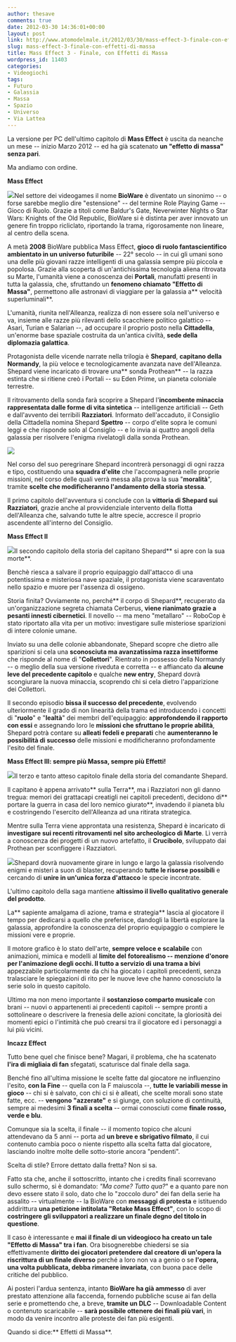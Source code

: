 ```yaml
---
author: thesave
comments: true
date: 2012-03-30 14:36:01+00:00
layout: post
link: http://www.atomodelmale.it/2012/03/30/mass-effect-3-finale-con-effetti-di-massa/
slug: mass-effect-3-finale-con-effetti-di-massa
title: Mass Effect 3 - Finale, con Effetti di Massa
wordpress_id: 11403
categories:
- Videogiochi
tags:
- Futuro
- Galassia
- Massa
- Spazio
- Universo
- Via Lattea
---
```


La versione per PC dell'ultimo capitolo di **Mass Effect** è uscita da neanche un mese -- inizio Marzo 2012 -- ed ha già scatenato **un "effetto di massa" senza pari**.

Ma andiamo con ordine.

**Mass Effect**

![](http://www.atomodelmale.it/wp-content/uploads/2012/03/MassEffect01-300x140.jpg)Nel settore dei videogames il nome **BioWare** è diventato un sinonimo -- o forse sarebbe meglio dire "estensione" -- del termine Role Playing Game -- Gioco di Ruolo. Grazie a titoli come Baldur's Gate, Neverwinter Nights o Star Wars: Knights of the Old Republic, BioWare si è distinta per aver innovato un genere fin troppo ricliclato, riportando la trama, rigorosamente non lineare, al centro della scena.

A metà **2008** BioWare pubblica Mass Effect, **gioco di ruolo fantascientifico ambientato in un universo futuribile** -- 22° secolo -- in cui gli umani sono una delle più giovani razze intelligenti di una galassia sempre più piccola e popolosa. Grazie alla scoperta di un'antichissima tecnologia aliena ritrovata su Marte, l'umanità viene a conoscenza dei **Portali**, manufatti presenti in tutta la galassia, che, sfruttando un **fenomeno chiamato "Effetto di Massa"**, permettono alle astronavi di viaggiare per la galassia a** velocità superluminali**.

L'umanità, riunita nell'Alleanza, realizza di non essere sola nell'universo e va, insieme alle razze più rilevanti dello scacchiere politico galattico -- Asari, Turian e Salarian --, ad occupare il proprio posto nella **Cittadella**, un'enorme base spaziale costruita da un'antica civiltà, **sede della diplomazia galattica**.

Protagonista delle vicende narrate nella trilogia è **Shepard**, **capitano della Normandy**, la più veloce e tecnologicamente avanzata nave dell'Alleanza. Shepard viene incaricato di trovare una** sonda Prothean** -- la razza estinta che si ritiene creò i Portali -- su Eden Prime, un pianeta coloniale terrestre.


Il ritrovamento della sonda farà scoprire a Shepard l'**incombente minaccia rappresentata dalle forme di vita sintetica** -- intelligenze artificiali -- Geth e dall'avvento dei terribili **Razziatori**. Informato dell'accaduto, il Consiglio della Cittadella nomina Shepard **Spettro** -- corpo d'elite sopra le comuni leggi e che risponde solo al Consiglio -- e lo invia ai quattro angoli della galassia per risolvere l'enigma rivelatogli dalla sonda Prothean.




![](http://www.atomodelmale.it/wp-content/uploads/2012/03/MassEffect02-1024x323.jpg)


Nel corso del suo peregrinare Shepard incontrerà personaggi di ogni razza e tipo, costituendo una **squadra d'elite** che l'accompagnerà nelle proprie missioni, nel corso delle quali verrà messa alla prova la sua "**moralità**", tramite **scelte che modificheranno l'andamento della storia stessa**.

Il primo capitolo dell'avventura si conclude con la **vittoria di Shepard sui Razziatori**, grazie anche al provvidenziale intervento della flotta dell'Alleanza che, salvando tutte le altre specie, accresce il proprio ascendente all'interno del Consiglio.

**Mass Effect II**

![](http://www.atomodelmale.it/wp-content/uploads/2012/03/MassEffect03-213x300.jpg)Il secondo capitolo della storia del capitano Shepard** si apre con la sua morte**.

Benchè riesca a salvare il proprio equipaggio dall'attacco di una potentissima e misteriosa nave spaziale, il protagonista viene scaraventato nello spazio e muore per l'assenza di ossigeno.

Storia finita? Ovviamente no, perché** il corpo di Shepard**, recuperato da un'organizzazione segreta chiamata Cerberus, **viene rianimato grazie a pesanti innesti cibernetici**. Il novello -- ma meno "metallaro" -- RoboCop è stato riportato alla vita per un motivo: investigare sulle misteriose sparizioni di intere colonie umane.

Inviato su una delle colonie abbandonate, Shepard scopre che dietro alle sparizioni si cela una **sconosciuta ma avanzatissima razza insettiforme** che risponde al nome di "**Collettori**". Rientrato in possesso della Normandy -- o meglio della sua versione riveduta e corretta -- e affiancato da **alcune leve del precedente capitolo** e qualche **new entry**, Shepard dovrà scongiurare la nuova minaccia, scoprendo chi si cela dietro l'apparizione dei Collettori.

Il secondo episodio **bissa il successo del precedente**, evolvendo ulteriormente il grado di non linearità della trama ed introducendo i concetti di "**ruolo**" e "**lealtà**" dei membri dell'equipaggio: **approfondendo il rapporto con essi** e assegnando loro le **missioni che sfruttano le proprie abilità**, Shepard potrà contare su **alleati fedeli e preparati** che **aumenteranno le possibilità di successo** delle missioni e modificheranno profondamente l'esito del finale.

**Mass Effect III: sempre più Massa, sempre più Effetti!**

![](http://www.atomodelmale.it/wp-content/uploads/2012/03/MassEffect05-300x139.jpg)Il terzo e tanto atteso capitolo finale della storia del comandante Shepard.

Il capitano è appena arrivato** sulla Terra**, ma i Razziatori non gli danno tregua: memori dei grattacapi creatigli nei capitoli precedenti, decidono di** portare la guerra in casa del loro nemico giurato**, invadendo il pianeta blu e costringendo l'esercito dell'Alleanza ad una ritirata strategica.

Mentre sulla Terra viene approntata una resistenza, Shepard è incaricato di **investigare sui recenti ritrovamenti nel sito archeologico di Marte**. Lì verrà a conoscenza dei progetti di un nuovo artefatto, il **Crucibolo**, sviluppato dai Prothean per sconfiggere i Razziatori.

![](http://www.atomodelmale.it/wp-content/uploads/2012/03/MassEffect04-300x168.jpg)Shepard dovrà nuovamente girare in lungo e largo la galassia risolvendo enigmi e misteri a suon di blaster, recuperando **tutte le risorse possibili** e cercando di **unire in un'unica forza d'attacco** le specie incontrate.

L'ultimo capitolo della saga mantiene **altissimo il livello qualitativo **generale** del prodotto**.

La** sapiente amalgama di azione, trama e strategia** lascia al giocatore il tempo per dedicarsi a quello che preferisce, dandogli la libertà esplorare la galassia, approfondire la conoscenza del proprio equipaggio o compiere le missioni vere e proprie.

Il motore grafico è lo stato dell'arte, **sempre veloce e scalabile** con animazioni, mimica e modelli al **limite del** **fotorealismo **-- menzione d'onore per l'animazione degli occhi. Il tutto a servizio di una** trama a bivi** appezzabile particolarmente da chi ha giocato i capitoli precedenti, senza tralasciare le spiegazioni di rito per le nuove leve che hanno conosciuto la serie solo in questo capitolo.

Ultimo ma non meno importante il **sostanzioso comparto musicale** con brani -- nuovi o appartenenti ai precedenti capitoli -- sempre pronti a sottolineare o descrivere la frenesia delle azioni concitate, la gloriosità dei momenti epici o l'intimità che può crearsi tra il giocatore ed i personaggi a lui più vicini.

**Incazz Effect**

Tutto bene quel che finisce bene? Magari, il problema, che ha scatenato **l'ira di migliaia di fan** sfegatati, scaturisce dal finale della saga.

Benché fino all'ultima missione le scelte fatte dal giocatore ne influenzino l'esito, **con la Fine** -- quella con la F maiuscola --, **tutte le variabili messe in gioco** -- chi si è salvato, con chi ci si è alleati, che scelte morali sono state fatte, ecc. -- **vengono "azzerate"** e si giunge, con soluzione di continuità, sempre ai medesimi **3 finali a scelta** -- ormai conosciuti come **finale rosso, verde e blu**.

Comunque sia la scelta, il finale -- il momento topico che alcuni attendevano da 5 anni -- porta ad **un breve e sbrigativo filmato**, il cui contenuto cambia poco o niente rispetto alla scelta fatta dal giocatore, lasciando inoltre molte delle sotto-storie ancora "pendenti".



Scelta di stile? Errore dettato dalla fretta? Non si sa.

Fatto sta che, anche il sottoscritto, intanto che i credits finali scorrevano sullo schermo, si è domandato: _"Ma come? Tutto qua?_" e a quanto pare non devo essere stato il solo, dato che lo "zoccolo duro" dei fan della serie ha assalito -- virtualmente -- la BioWare con **messaggi di protesta** e istituendo addirittura **una petizione intitolata "Retake Mass Effect"**, con lo scopo di **costringere gli sviluppatori a realizzare un finale degno del titolo in questione**.

Il caso è interessante e **mai il finale di un videogioco ha creato un tale "Effetto di Massa" tra i fan**. Ora bisognerebbe chiedersi se sia effettivamente **diritto dei giocatori pretendere dal creatore di un'opera la riscrittura di un finale diverso** perché a loro non va a genio o se **l'opera, una volta pubblicata, debba rimanere invariata**, con buona pace delle critiche del pubblico.

Ai posteri l'ardua sentenza, intanto **BioWare ha già ammesso** di aver prestato attenzione alla faccenda, fornendo pubbliche scuse ai fan della serie e promettendo che, a breve, **tramite un DLC** -- Downloadable Content o contenuto scaricabile -- **sarà possibile ottenere dei finali più vari**, in modo da venire incontro alle proteste dei fan più esigenti.

Quando si dice:** Effetti di Massa**.


